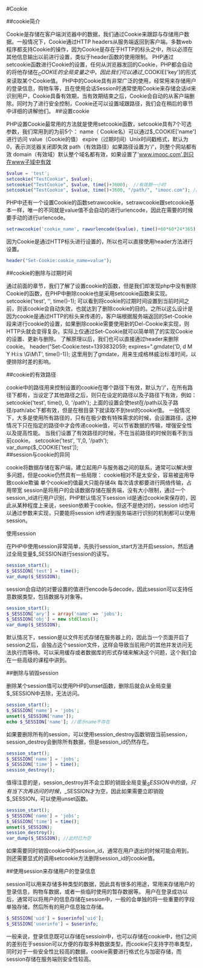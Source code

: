 #Cookie 

##cookie简介

Cookie是存储在客户端浏览器中的数据，我们通过Cookie来跟踪与存储用户数据。一般情况下，Cookie通过HTTP headers从服务端返回到客户端。多数web程序都支持Cookie的操作，因为Cookie是存在于HTTP的标头之中，所以必须在其他信息输出以前进行设置，类似于header函数的使用限制。
PHP通过setcookie函数进行Cookie的设置，任何从浏览器发回的Cookie，PHP都会自动的将他存储在$_COOKIE的全局变量之中，因此我们可以通过$_COOKIE['key']的形式来读取某个Cookie值。
PHP中的Cookie具有非常广泛的使用，经常用来存储用户的登录信息，购物车等，且在使用会话Session时通常使用Cookie来存储会话id来识别用户，Cookie具备有效期，当有效期结束之后，Cookie会自动的从客户端删除。同时为了进行安全控制，Cookie还可以设置域跟路径，我们会在稍后的章节中详细的讲解他们。
##设置cookie

PHP设置Cookie最常用的方法就是使用setcookie函数，setcookie具有7个可选参数，我们常用到的为前5个：
name（ Cookie名）可以通过$_COOKIE['name'] 进行访问
value（Cookie的值）
expire（过期时间）Unix时间戳格式，默认为0，表示浏览器关闭即失效
path（有效路径）如果路径设置为'/'，则整个网站都有效
domain（有效域）默认整个域名都有效，如果设置了'www.imooc.com',则只在www子域中有效
```php
$value = 'test';
setcookie("TestCookie", $value);
setcookie("TestCookie", $value, time()+3600);  //有效期一小时
setcookie("TestCookie", $value, time()+3600, "/path/", "imooc.com"); //设置路径与域
```
PHP中还有一个设置Cookie的函数setrawcookie，setrawcookie跟setcookie基本一样，唯一的不同就是value值不会自动的进行urlencode，因此在需要的时候要手动的进行urlencode。
```php
setrawcookie('cookie_name', rawurlencode($value), time()+60*60*24*365); 
```
因为Cookie是通过HTTP标头进行设置的，所以也可以直接使用header方法进行设置。
```php
header("Set-Cookie:cookie_name=value");
```
##cookie的删除与过期时间

通过前面的章节，我们了解了设置cookie的函数，但是我们却发现php中没有删除Cookie的函数，在PHP中删除cookie也是采用setcookie函数来实现。
setcookie('test', '', time()-1); 
可以看到将cookie的过期时间设置到当前时间之前，则该cookie会自动失效，也就达到了删除cookie的目的。之所以这么设计是因为cookie是通过HTTP的标头来传递的，客户端根据服务端返回的Set-Cookie段来进行cookie的设置，如果删除cookie需要使用新的Del-Cookie来实现，则HTTP头就会变得复杂，实际上仅通过Set-Cookie就可以简单明了的实现Cookie的设置、更新与删除。
了解原理以后，我们也可以直接通过header来删除cookie。
header("Set-Cookie:test=1393832059; expires=".gmdate('D, d M Y H:i:s \G\M\T', time()-1));
这里用到了gmdate，用来生成格林威治标准时间，以便排除时差的影响。

##cookie的有效路径

cookie中的路径用来控制设置的cookie在哪个路径下有效，默认为'/'，在所有路径下都有，当设定了其他路径之后，则只在设定的路径以及子路径下有效，例如：
setcookie('test', time(), 0, '/path');
上面的设置会使test在/path以及子路径/path/abc下都有效，但是在根目录下就读取不到test的cookie值。
一般情况下，大多是使用所有路径的，只有在极少数有特殊需求的时候，会设置路径，这种情况下只在指定的路径中才会传递cookie值，可以节省数据的传输，增强安全性以及提高性能。
当我们设置了有效路径的时候，不在当前路径的时候则看不到当前cookie。
setcookie('test', '1',0, '/path');  
var_dump($_COOKIE['test']);  
##session与cookie的异同

cookie将数据存储在客户端，建立起用户与服务器之间的联系，通常可以解决很多问题，但是cookie仍然具有一些局限：
cookie相对不是太安全，容易被盗用导致cookie欺骗
单个cookie的值最大只能存储4k
每次请求都要进行网络传输，占用带宽
session是将用户的会话数据存储在服务端，没有大小限制，通过一个session_id进行用户识别，PHP默认情况下session id是通过cookie来保存的，因此从某种程度上来说，seesion依赖于cookie。但这不是绝对的，session id也可以通过参数来实现，只要能将session id传递到服务端进行识别的机制都可以使用session。

使用session

在PHP中使用session非常简单，先执行session_start方法开启session，然后通过全局变量$_SESSION进行session的读写。
```php
session_start();
$_SESSION['test'] = time();
var_dump($_SESSION);
```
session会自动的对要设置的值进行encode与decode，因此session可以支持任意数据类型，包括数据与对象等。
```php
session_start();
$_SESSION['ary'] = array('name' => 'jobs');
$_SESSION['obj'] = new stdClass();
var_dump($_SESSION);
```
默认情况下，session是以文件形式存储在服务器上的，因此当一个页面开启了session之后，会独占这个session文件，这样会导致当前用户的其他并发访问无法执行而等待。可以采用缓存或者数据库的形式存储来解决这个问题，这个我们会在一些高级的课程中讲到。

##删除与销毁session

删除某个session值可以使用PHP的unset函数，删除后就会从全局变量$_SESSION中去除，无法访问。
```php
session_start();
$_SESSION['name'] = 'jobs';
unset($_SESSION['name']);
echo $_SESSION['name']; //提示name不存在
```
如果要删除所有的session，可以使用session_destroy函数销毁当前session，session_destroy会删除所有数据，但是session_id仍然存在。
```php
session_start();
$_SESSION['name'] = 'jobs';
$_SESSION['time'] = time();
session_destroy();
```
值得注意的是，session_destroy并不会立即的销毁全局变量$_SESSION中的值，只有当下次再访问的时候，$_SESSION才为空，因此如果需要立即销毁$_SESSION，可以使用unset函数。
```php
session_start();
$_SESSION['name'] = 'jobs';
$_SESSION['time'] = time();
unset($_SESSION);
session_destroy(); 
var_dump($_SESSION); //此时已为空
```
如果需要同时销毁cookie中的session_id，通常在用户退出的时候可能会用到，则还需要显式的调用setcookie方法删除session_id的cookie值。

##使用session来存储用户的登录信息

session可以用来存储多种类型的数据，因此具有很多的用途，常用来存储用户的登录信息，购物车数据，或者一些临时使用的暂存数据等。
用户在登录成功以后，通常可以将用户的信息存储在session中，一般的会单独的将一些重要的字段单独存储，然后所有的用户信息独立存储。
```php
$_SESSION['uid'] = $userinfo['uid'];
$_SESSION['userinfo'] = $userinfo;
```
一般来说，登录信息既可以存储在sessioin中，也可以存储在cookie中，他们之间的差别在于session可以方便的存取多种数据类型，而cookie只支持字符串类型，同时对于一些安全性比较高的数据，cookie需要进行格式化与加密存储，而session存储在服务端则安全性较高。




